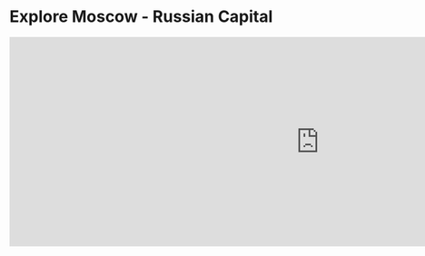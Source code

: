
<h1> Explore Moscow - Russian Capital </h1>

<iframe src="https://h5p.org/h5p/embed/356446" width="1090" height="369" frameborder="0" allowfullscreen="allowfullscreen"></iframe><script src="https://h5p.org/sites/all/modules/h5p/library/js/h5p-resizer.js" charset="UTF-8"></script>
